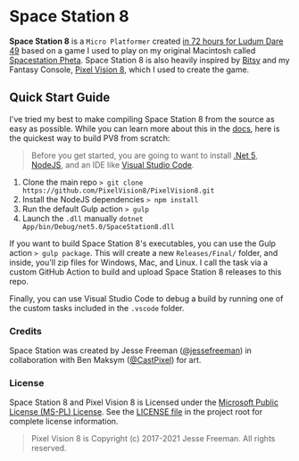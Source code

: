# Space Station 8

**Space Station 8** is a `Micro Platformer` created [in 72 hours for Ludum Dare 49](https://ldjam.com) based on a game I used to play on my original Macintosh called [Spacestation Pheta](https://en.wikipedia.org/wiki/Spacestation_Pheta). Space Station 8 is also heavily inspired by [Bitsy](http://make.bitsy.org) and my Fantasy Console, [Pixel Vision 8](https://pixelvision8.com), which I used to create the game.

## Quick Start Guide

I've tried my best to make compiling Space Station 8 from the source as easy as possible. While you can learn more about this in the [docs](https://github.com/PixelVision8/PixelVision8/wik), here is the quickest way to build PV8 from scratch:

> Before you get started, you are going to want to install [.Net 5](https://dotnet.microsoft.com/download/dotnet/5.0), [NodeJS](https://nodejs.org/en/download/), and an IDE like [Visual Studio Code](https://code.visualstudio.com/Download).

1. Clone the main repo `> git clone https://github.com/PixelVision8/PixelVision8.git`
2. Install the NodeJS dependencies `> npm install`
3. Run the default Gulp action `> gulp`
4. Launch the `.dll` manually `dotnet App/bin/Debug/net5.0/SpaceStation8.dll`

If you want to build Space Station 8's executables, you can use the Gulp action `> gulp package`. This will create a new `Releases/Final/` folder, and inside, you'll zip files for Windows, Mac, and Linux. I call the task via a custom GitHub Action to build and upload Space Station 8 releases to this repo.

Finally, you can use Visual Studio Code to debug a build by running one of the custom tasks included in the `.vscode` folder.

### Credits

Space Station was created by Jesse Freeman ([@jessefreeman](http://twitter.com/jessefreeman)) in collaboration with Ben Maksym ([@CastPixel](http://twitter.com/linkerbm)) for art.

### License

Space Station 8 and Pixel Vision 8 is Licensed under the [Microsoft Public License (MS-PL) License](https://opensource.org/licenses/MS-PL). See the [LICENSE file](https://github.com/PixelVision8/PixelVision8/blob/master/LICENSE.txt) in the project root for complete license information.

> Pixel Vision 8 is Copyright (c) 2017-2021 Jesse Freeman. All rights reserved.